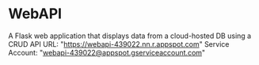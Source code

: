 # WebAPI
A Flask web application that displays data from a cloud-hosted DB using a CRUD API
URL: "https://webapi-439022.nn.r.appspot.com"
Service Account: "webapi-439022@appspot.gserviceaccount.com"
